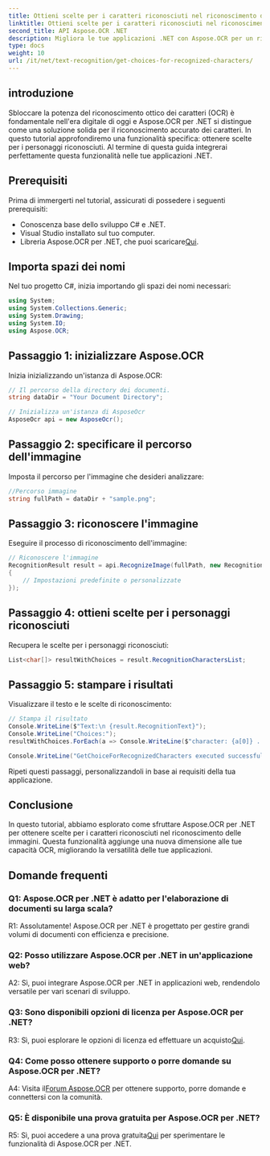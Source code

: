```yaml
---
title: Ottieni scelte per i caratteri riconosciuti nel riconoscimento delle immagini OCR
linktitle: Ottieni scelte per i caratteri riconosciuti nel riconoscimento delle immagini OCR
second_title: API Aspose.OCR .NET
description: Migliora le tue applicazioni .NET con Aspose.OCR per un riconoscimento accurato dei caratteri. Segui la nostra guida passo passo per recuperare le scelte per i caratteri riconosciuti nel riconoscimento delle immagini.
type: docs
weight: 10
url: /it/net/text-recognition/get-choices-for-recognized-characters/
---
```

## introduzione

Sbloccare la potenza del riconoscimento ottico dei caratteri (OCR) è fondamentale nell'era digitale di oggi e Aspose.OCR per .NET si distingue come una soluzione solida per il riconoscimento accurato dei caratteri. In questo tutorial approfondiremo una funzionalità specifica: ottenere scelte per i personaggi riconosciuti. Al termine di questa guida integrerai perfettamente questa funzionalità nelle tue applicazioni .NET.

## Prerequisiti

Prima di immergerti nel tutorial, assicurati di possedere i seguenti prerequisiti:

- Conoscenza base dello sviluppo C# e .NET.
- Visual Studio installato sul tuo computer.
-  Libreria Aspose.OCR per .NET, che puoi scaricare[Qui](https://releases.aspose.com/ocr/net/).

## Importa spazi dei nomi

Nel tuo progetto C#, inizia importando gli spazi dei nomi necessari:

```csharp
using System;
using System.Collections.Generic;
using System.Drawing;
using System.IO;
using Aspose.OCR;
```

## Passaggio 1: inizializzare Aspose.OCR

Inizia inizializzando un'istanza di Aspose.OCR:

```csharp
// Il percorso della directory dei documenti.
string dataDir = "Your Document Directory";

// Inizializza un'istanza di AsposeOcr
AsposeOcr api = new AsposeOcr();
```

## Passaggio 2: specificare il percorso dell'immagine

Imposta il percorso per l'immagine che desideri analizzare:

```csharp
//Percorso immagine
string fullPath = dataDir + "sample.png";
```

## Passaggio 3: riconoscere l'immagine

Eseguire il processo di riconoscimento dell'immagine:

```csharp
// Riconoscere l'immagine
RecognitionResult result = api.RecognizeImage(fullPath, new RecognitionSettings
{
    // Impostazioni predefinite o personalizzate
});
```

## Passaggio 4: ottieni scelte per i personaggi riconosciuti

Recupera le scelte per i personaggi riconosciuti:

```csharp
List<char[]> resultWithChoices = result.RecognitionCharactersList;
```

## Passaggio 5: stampare i risultati

Visualizzare il testo e le scelte di riconoscimento:

```csharp
// Stampa il risultato
Console.WriteLine($"Text:\n {result.RecognitionText}");
Console.WriteLine("Choices:");
resultWithChoices.ForEach(a => Console.WriteLine($"character: {a[0]} . Choices: {a[1]} {a[2]} {a[3]} {a[4]}"));

Console.WriteLine("GetChoiceForRecognizedCharacters executed successfully");
```

Ripeti questi passaggi, personalizzandoli in base ai requisiti della tua applicazione.

## Conclusione

In questo tutorial, abbiamo esplorato come sfruttare Aspose.OCR per .NET per ottenere scelte per i caratteri riconosciuti nel riconoscimento delle immagini. Questa funzionalità aggiunge una nuova dimensione alle tue capacità OCR, migliorando la versatilità delle tue applicazioni.

## Domande frequenti

### Q1: Aspose.OCR per .NET è adatto per l'elaborazione di documenti su larga scala?

R1: Assolutamente! Aspose.OCR per .NET è progettato per gestire grandi volumi di documenti con efficienza e precisione.

### Q2: Posso utilizzare Aspose.OCR per .NET in un'applicazione web?

A2: Sì, puoi integrare Aspose.OCR per .NET in applicazioni web, rendendolo versatile per vari scenari di sviluppo.

### Q3: Sono disponibili opzioni di licenza per Aspose.OCR per .NET?

 R3: Sì, puoi esplorare le opzioni di licenza ed effettuare un acquisto[Qui](https://purchase.aspose.com/buy).

### Q4: Come posso ottenere supporto o porre domande su Aspose.OCR per .NET?

 A4: Visita il[Forum Aspose.OCR](https://forum.aspose.com/c/ocr/16) per ottenere supporto, porre domande e connettersi con la comunità.

### Q5: È disponibile una prova gratuita per Aspose.OCR per .NET?

 R5: Sì, puoi accedere a una prova gratuita[Qui](https://releases.aspose.com/) per sperimentare le funzionalità di Aspose.OCR per .NET.